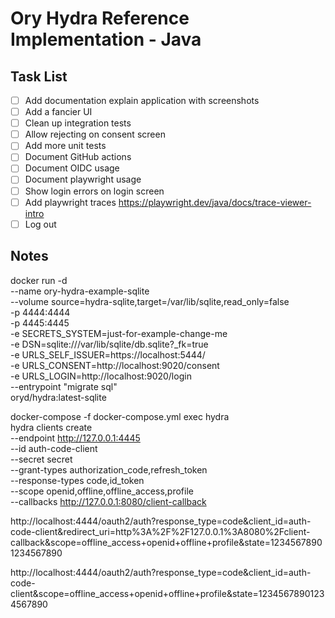 # Ory Hydra Reference Implementation - Java

## Task List

- [ ] Add documentation explain application with screenshots
- [ ] Add a fancier UI
- [ ] Clean up integration tests
- [ ] Allow rejecting on consent screen
- [ ] Add more unit tests
- [ ] Document GitHub actions
- [ ] Document OIDC usage
- [ ] Document playwright usage
- [ ] Show login errors on login screen
- [ ] Add playwright traces https://playwright.dev/java/docs/trace-viewer-intro
- [ ] Log out

## Notes

docker run -d \
--name ory-hydra-example-sqlite \
--volume source=hydra-sqlite,target=/var/lib/sqlite,read_only=false \
-p 4444:4444 \
-p 4445:4445 \
-e SECRETS_SYSTEM=just-for-example-change-me \
-e DSN=sqlite:///var/lib/sqlite/db.sqlite?_fk=true \
-e URLS_SELF_ISSUER=https://localhost:5444/ \
-e URLS_CONSENT=http://localhost:9020/consent \
-e URLS_LOGIN=http://localhost:9020/login \
--entrypoint "migrate sql" \
oryd/hydra:latest-sqlite

docker-compose -f docker-compose.yml exec hydra \
hydra clients create \
--endpoint http://127.0.0.1:4445 \
--id auth-code-client \
--secret secret \
--grant-types authorization_code,refresh_token \
--response-types code,id_token \
--scope openid,offline,offline_access,profile \
--callbacks http://127.0.0.1:8080/client-callback


http://localhost:4444/oauth2/auth?response_type=code&client_id=auth-code-client&redirect_uri=http%3A%2F%2F127.0.0.1%3A8080%2Fclient-callback&scope=offline_access+openid+offline+profile&state=12345678901234567890

http://localhost:4444/oauth2/auth?response_type=code&client_id=auth-code-client&scope=offline_access+openid+offline+profile&state=12345678901234567890